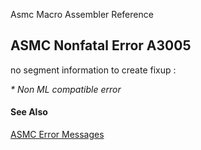 Asmc Macro Assembler Reference

## ASMC Nonfatal Error A3005

no segment information to create fixup :

_* Non ML compatible error_

#### See Also

[ASMC Error Messages](readme.md)
